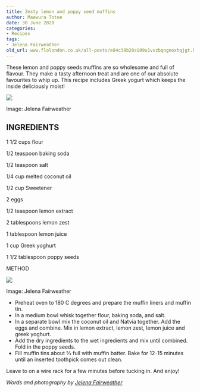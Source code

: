 ```yaml
---
title: Zesty lemon and poppy seed muffins
author: Maawura Totoe
date: 30 June 2020
categories:
- Recipes
tags:
- Jelena Fairweather
old_url: www.flolondon.co.uk/all-posts/e84c38b28si09u1vszbqngnoxhqjgt.html
---
```


These lemon and poppy seeds muffins are so wholesome and full of flavour. They make a tasty afternoon treat and are one of our absolute favourites to whip up. This recipe includes Greek yogurt which keeps the inside deliciously moist!

![](https://images.squarespace-cdn.com/content/v1/5c9534c4af4683461d462c6b/1593535179318-O39C56VNUQ1FDSA5637I/IMG_2129.jpeg)

Image: Jelena Fairweather

## INGREDIENTS

1 1/2 cups flour

1/2 teaspoon baking soda

1/2 teaspoon salt

1/4 cup melted coconut oil

1/2 cup Sweetener

2 eggs

1/2 teaspoon lemon extract

2 tablespoons lemon zest

1 tablespoon lemon juice

1 cup Greek yoghurt

1 1/2 tablespoon poppy seeds

METHOD

![](https://images.squarespace-cdn.com/content/v1/5c9534c4af4683461d462c6b/1593550979002-I9BTZ8IBF59HFBDRBOBC/IMG_2134.jpeg)

Image: Jelena Fairweather

* Preheat oven to 180 C degrees and prepare the muffin liners and muffin tin.
* In a medium bowl whisk together flour, baking soda, and salt.
* In a separate bowl mix the coconut oil and Natvia together. Add the eggs and combine. Mix in lemon extract, lemon zest, lemon juice and greek yoghurt.
* Add the dry ingredients to the wet ingredients and mix until combined. Fold in the poppy seeds.
* Fill muffin tins about ⅔ full with muffin batter. Bake for 12-15 minutes until an inserted toothpick comes out clean.

Leave to on a wire rack for a few minutes before tucking in. And enjoy!

*Words and photography by* [*Jelena Fairweather*](https://www.flolondon.co.uk/about-1/jelena-fairweather-of-into-trends)